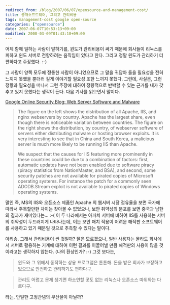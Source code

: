 ```yaml
---
redirect_from: /blog/2007/06/07/opensource-and-management-cost/
title: 공개소프트웨어, 그리고 관리비용
tags: management-cost google open-source
categories: ["opensource"]
date: 2007-06-07T10:53:13+09:00
modified: 2008-03-09T01:43:18+09:00
---
```

어제 함께 일하는 사람이 말하기를, 윈도가 관리비용이 싸기 때문에 회사들이
리눅스를 피하고 윈도 서버로 전향하려는 움직임이 있다고 한다. 그리고 정말
윈도가 관리하기 더 편하다고 주장했다. :-)

그 사람이 양쪽 모두에 정통한 사람이 아니었으므로 그 말을 귀담아 들을
필요성을 전혀 느끼지 못했을 뿐더러 길게 이야기할 필요성 또한 느끼지 못했다.
그런데, 사실은, 그런 정황과 필요성을 떠나서 그런 주장에 대하여 정량적으로
반박할 수 있는 근거를 내가 갖추고 있지 못했다는 생각이 든다. 다음 기사를
읽으면서 말이다.

[Google Online Security Blog: Web Server Software and Malware](http://googleonlinesecurity.blogspot.com/2007/06/web-server-software-and-malware.html)

> The figure on the left shows the distribution of all Apache, IIS, and nginx webservers by country. Apache has the largest share, even though there is noticeable variation between countries. The figure on the right shows the distribution, by country, of webserver software of servers either distributing malware or hosting browser exploits. It is very interesting to see that in China and South Korea, a malicious server is much more likely to be running IIS than Apache.
> 
> We suspect that the causes for IIS featuring more prominently in these countries could be due to a combination of factors: first, automatic updates have not been enabled due to software piracy (piracy statistics from NationMaster, and BSA), and second, some security patches are not available for pirated copies of Microsoft operating systems. For instance the patch for a commonly seen ADODB.Stream exploit is not available to pirated copies of Windows operating systems.

말인 즉, MS의 IIS와 오픈소스 제품인 Apache 의 웹서버 시장 점유율을 보면
국가에 따라서 주목할만한 차이는 찾아볼 수 없었으나, 보안 취약성의 분포를
보면 중국과 남한의 결과가 재미있다는... :-(
이 두 나라에서는 아파치 서버에 비하여 IIS를 사용하는 서버의 취약성이
두드러지게 나타나는데, 이는 보안 패치 적용이 어려운 해적판 소프트웨어를
사용하고 있기 때문일 것으로 추측할 수 있다는 말이다.

아리송. 그래서 관리비용이 싼 것일까? 잘은 모르겠으나, 일반 사용자는 몰라도
회사에서 서버로 활용하는 기계에 대하여 이런 결과를 이끌어낼 만큼 해적판의
사용이 많을 것이라고는 생각하지 않는다. (나의 환상인가? :-) 그것 보다는,

> 윈도와 그 위에서 동작하는 상용 프로그램은 튼튼해. 돈을 받은 회사가
> 보장하고 있으므로 안전하고 관리하기도 편하다구.

> 관리도 어렵고 문제 생기면 하소연할 곳도 없는 리눅스나 오픈소스
> 따위와는 다르다구.

라는, 안일한 고정관념의 부산물이 아닐까?
